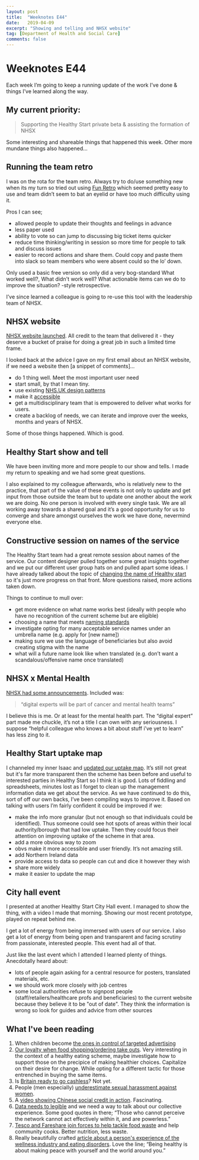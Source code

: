```yaml
---
layout: post
title:  "Weeknotes E44"
date:   2019-04-09
excerpt: "Showing and telling and NHSX website"
tag: [Department of Health and Social Care]
comments: false
---
```


# Weeknotes E44
Each week I’m going to keep a running update of the work I’ve done & things I’ve learned along the way.

## My current priority:
> Supporting the Healthy Start private beta & assisting the formation of NHSX

Some interesting and shareable things that happened this week. Other more mundane things also happened…

## Running the team retro
I was on the rota for the team retro. Always try to do/use something new when its my turn so tried out using [Fun Retro](https://funretro.io/) which seemed pretty easy to use and team didn’t seem to bat an eyelid or have too much difficulty using it.

Pros I can see;
- allowed people to update their thoughts and feelings in advance
- less paper used
- ability to vote so can jump to discussing big ticket items quicker
- reduce time thinking/writing in session so more time for people to talk and discuss issues
- easier to record actions and share them. Could copy and paste them into slack so team members who were absent could so the lo’ down.

Only used a basic free version so only did a very bog-standard What worked well?, What didn't work well? What actionable items can we do to improve the situation? -style retrospective. 

I’ve since learned a colleague is going to re-use this tool with the leadership team of NHSX.

## NHSX website
[NHSX website launched](https://www.nhsx.nhs.uk/). All credit to the team that delivered it - they deserve a bucket of praise for doing a great job in such a limited time frame.

I looked back at the advice I gave on my first email about an NHSX website, if we need a website then [a snippet of comments]...
- do 1 thing well. Meet the most important user need
- start small, by that I mean tiny.
- use existing [NHS.UK design patterns](https://beta.nhs.uk/service-manual/styles-components-patterns)
- make it [accessible](https://www.gov.uk/service-manual/helping-people-to-use-your-service/understanding-wcag)
- get a multidisciplinary team that is empowered to deliver what works for users.
- create a backlog of needs, we can iterate and improve over the weeks, months and years of NHSX.

Some of those things happened. Which is good.

## Healthy Start show and tell
We have been inviting more and more people to our show and tells. I made my return to speaking and we had some great questions. 

I also explained to my colleague afterwards, who is relatively new to the practice, that part of the value of these events is not only to update and get input from those outside the team but to update one another about the work we are doing. No one person is involved with every single task. We are all working away towards a shared goal and it’s a good opportunity for us to converge and share amongst ourselves the work we have done, nevermind everyone else. 

## Constructive session on names of the service
The Healthy Start team had a great remote session about names of the service. Our content designer pulled together some great insights together and we put our different user group hats on and pulled apart some ideas. I have already talked about the topic of [changing the name of Healthy start](https://digitalhealth.blog.gov.uk/2019/01/04/changing-the-name-of-a-service/) so it's just more progress on that front. More questions raised, more actions taken down.

Things to continue to mull over: 
- get more evidence on what name works best (ideally with people who have no recognition of the current scheme but are eligible)
- choosing a name that meets [naming standards](https://www.gov.uk/service-manual/design/naming-your-service)
- investigate opting for many acceptable service names under an umbrella name (e.g. apply for [new name])
- making sure we use the language of beneficiaries but also avoid creating stigma with the name
- what will a future name look like when translated (e.g. don’t want a scandalous/offensive name once translated)

## NHSX x Mental Health
[NHSX had some announcements](https://www.gov.uk/government/news/nhsx-digital-experts-will-be-part-of-cancer-and-mental-health-teams). Included was:
> “digital experts will be part of cancer and mental health teams”

I believe this is me. Or at least for the mental health part. The “digital expert” part made me chuckle, it’s not a title I can own with any seriousness. I suppose “helpful colleague who knows a bit about stuff i’ve yet to learn” has less zing to it.

## Healthy Start uptake map
I channeled my inner Isaac and [updated our uptake map](https://department-of-health.github.io/Healthy-Start-Data/). It’s still not great but it's far more transparent then the scheme has been before and useful to interested parties in Healthy Start so I think it is good. Lots of fiddling and spreadsheets, minutes lost as I forget to clean up the management information data we get about the service.
As we have continued to do this, sort of off our own backs, I’ve been compiling ways to improve it. Based on talking with users I’m fairly confident it could be improved if we:
- make the info more granular (but not enough so that individuals could be identified). Thus someone could see hot spots of areas within their local authority/borough that had low uptake. Then they could focus their attention on improving uptake of the scheme in that area.
- add a more obvious way to zoom
- obvs make it more accessible and user friendly. It’s not amazing still.
- add Northern Ireland data
- provide access to data so people can cut and dice it however they wish
- share more widely
- make it easier to update the map

## City hall event
I presented at another Healthy Start City Hall event. I managed to show the thing, with a video I made that morning. Showing our most recent prototype, played on repeat behind me. 

I get a lot of energy from being immersed with users of our service. I also get a lot of energy from being open and transparent and facing scrutiny from passionate, interested people. This event had all of that.

Just like the last event which I attended I learned plenty of things. Anecdotally heard about:
- lots of people again asking for a central resource for posters, translated materials, etc.
- we should work more closely with job centres
- some local authorities refuse to signpost people (staff/retailers/healthcare profs and beneficiaries) to the current website because they believe it to be "out of date". They think the information is wrong so look for guides and advice from other sources 

## What I've been reading
1. When children become [the ones in control of targeted advertising](https://www.fastcompany.com/90320094/heres-what-happens-if-you-let-kids-design-their-own-targeted-ads-on-google)
2. [Our loyalty when food shopping/ordering take outs](https://www.bbc.co.uk/news/business-47357292?intlink_from_url=https://www.bbc.co.uk/news/topics/ce1qrvlegnxt/diet-nutrition&link_location=live-reporting-story). Very interesting in the context of a healthy eating scheme, maybe investigate how to support those on the precipice of making healthier choices. Capitalize on their desire for change. While opting for a different tactic for those entrenched in buying the same items.
3. Is [Britain ready to go cashless](https://amp.ft.com/content/61fcee76-38e6-11e9-9988-28303f70fcff?__twitter_impression=true)? Not yet.
4. People (men especially) [underestimate sexual harassment against women](https://www.theguardian.com/world/2018/dec/06/men-underestimate-level-of-sexual-harassment-against-women-survey).
5. A [video showing Chinese social credit in action](https://twitter.com/vicenews/status/1072936625544540162). Fascinating.
6. [Data needs to legible](https://medium.com/doteveryone/data-legibility-and-a-common-language-coping-not-coding-part-2-8afb687de60) and we need a way to talk about our collective experience. Some good quotes in there; “Those who cannot perceive the network cannot act effectively within it, and are powerless.”
7. [Tesco and Fareshare join forces to help tackle food waste](https://www.theguardian.com/business/2019/jan/24/tesco-teams-up-with-charity-to-tackle-food-waste) and help community cooks. Better nutrition, less waste.
8. Really beautifully crafted [article about a person's experience of the wellness industry and eating disorders](https://wellcomecollection.org/articles/XBOBLREAAH7-3hEZ). Love the line; “Being healthy is about making peace with yourself and the world around you.”
